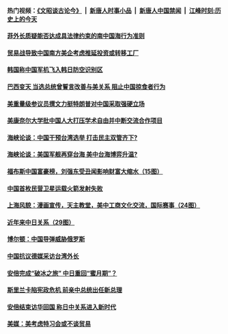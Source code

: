 #### 热门视频：[《文昭谈古论今》](https://github.com/gfw-breaker/wenzhao/blob/master/README.md?t=10291233) &nbsp;|&nbsp; [新唐人时事小品](https://github.com/gfw-breaker/ntdtv-comedy/blob/master/README.md?t=10291233) &nbsp;|&nbsp; [新唐人中国禁闻](https://github.com/gfw-breaker/ntdtv-news/blob/master/README.md?t=10291233) &nbsp;|&nbsp; [江峰时刻:历史上的今天](https://github.com/gfw-breaker/today-in-history/blob/master/README.md?t=10291233) 

#### [菲外长质疑能否达成具法律约束的南中国海行为准则](../pages/zyyyoeqqvi/4633298.md?t=10291233) 

#### [贸易战导致中国南方美企考虑推延投资或转移工厂 ](../pages/zyyyoeqqvi/4633278.md?t=10291233) 

#### [韩国称中国军机飞入韩日防空识别区](../pages/zyyyoeqqvi/4633273.md?t=10291233) 

#### [巴西变天 当选总统曾誓言改善与美关系 阻止中国掠食者行为](../pages/zyyyoeqqvi/4633146.md?t=10291233) 

#### [美重量级参议员撰文力挺特朗普对中国采取强硬立场](../pages/zyyyoeqqvi/4632556.md?t=10291233) 

#### [美康奈尔大学批中国人大打压学术自由并中断交流合作项目](../pages/zyyyoeqqvi/4632463.md?t=10291233) 

#### [海峡论谈：中国干预台湾选举 打击民主双管齐下?](../pages/zyyyoeqqvi/4632453.md?t=10291233) 

#### [海峡论谈：美国军舰再穿台海 美中台海博弈升温?](../pages/zyyyoeqqvi/4632446.md?t=10291233) 

#### [福布斯中国富豪榜，刘强东受丑闻影响财富大缩水（15图）](../pages/zyyyoeqqvi/4632317.md?t=10291233) 

#### [中国首枚民营卫星运载火箭发射失败](../pages/zyyyoeqqvi/4632315.md?t=10291233) 

#### [上海风貌：漫画宣传，天主教堂，美中工商文化交流，国际赛事（24图）](../pages/zyyyoeqqvi/4631899.md?t=10291233) 

#### [近年来中日关系（29图）](../pages/zyyyoeqqvi/4631751.md?t=10291233) 

#### [博尔顿：中国导弹威胁俄罗斯](../pages/zyyyoeqqvi/4631697.md?t=10291233) 

#### [中国抗议德媒采访台湾外长](../pages/zyyyoeqqvi/4631687.md?t=10291233) 

#### [安倍完成“破冰之旅” 中日重回“蜜月期”？](../pages/zyyyoeqqvi/4631655.md?t=10291233) 

#### [斯里兰卡陷宪政危机 前亲中总统出任新总理](../pages/zyyyoeqqvi/4631539.md?t=10291233) 

#### [安倍结束访华回国 称日中关系进入新时代](../pages/zyyyoeqqvi/4631537.md?t=10291233) 

#### [美媒：美考虑特习会或不谈贸易](../pages/zyyyoeqqvi/4631529.md?t=10291233) 

